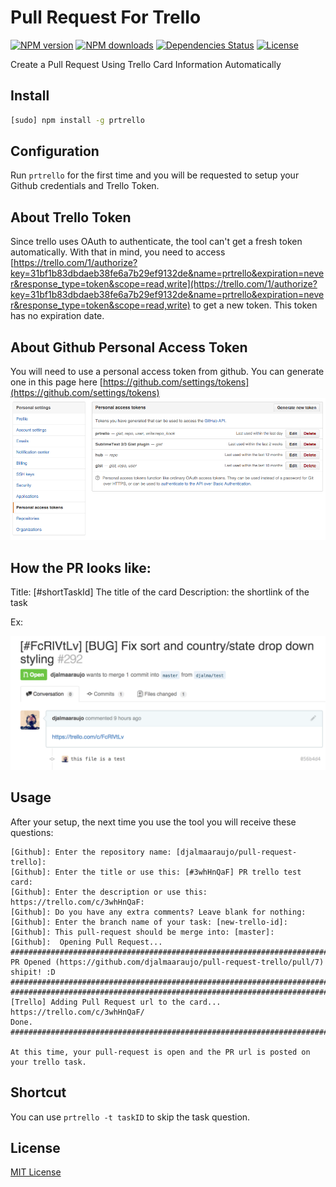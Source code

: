 # Pull Request For Trello

[![NPM version](http://img.shields.io/npm/v/prtrello.svg?style=flat)](http://npmjs.org/prtrello)
[![NPM downloads](http://img.shields.io/npm/dm/prtrello.svg?style=flat)](http://npmjs.org/prtrello)
[![Dependencies Status](https://david-dm.org/djalmaaraujo/pull-request-trello.png?style=flat)](https://david-dm.org/djalmaaraujo/prtrello)
[![License](http://img.shields.io/npm/l/prtrello.svg?style=flat)](http://npmjs.org/prtrello)

Create a Pull Request Using Trello Card Information Automatically

## Install
```bash
[sudo] npm install -g prtrello
```

## Configuration
Run  ```prtrello``` for the first time and you will be requested to setup your Github credentials and Trello Token.

## About Trello Token
Since trello uses OAuth to authenticate, the tool can't get a fresh token automatically. With that in mind, you need to access [https://trello.com/1/authorize?key=31bf1b83dbdaeb38fe6a7b29ef9132de&name=prtrello&expiration=never&response_type=token&scope=read,write](https://trello.com/1/authorize?key=31bf1b83dbdaeb38fe6a7b29ef9132de&name=prtrello&expiration=never&response_type=token&scope=read,write) to get a new token. This token has no expiration date.

## About Github Personal Access Token
You will need to use a personal access token from github. You can generate one in this page here [https://github.com/settings/tokens](https://github.com/settings/tokens)
![image](https://raw.githubusercontent.com/djalmaaraujo/pull-request-trello/master/screenshot-gh.png)

## How the PR looks like:
Title: [#shortTaskId] The title of the card
Description: the shortlink of the task

Ex:

![image](https://raw.githubusercontent.com/djalmaaraujo/pull-request-trello/master/screenshot.png)

## Usage
After your setup, the next time you use the tool you will receive these questions:
```
[Github]: Enter the repository name: [djalmaaraujo/pull-request-trello]:
[Github]: Enter the title or use this: [#3whHnQaF] PR trello test card:
[Github]: Enter the description or use this: https://trello.com/c/3whHnQaF:
[Github]: Do you have any extra comments? Leave blank for nothing:
[Github]: Enter the branch name of your task: [new-trello-id]:
[Github]: This pull-request should be merge into: [master]:
[Github]:  Opening Pull Request...
#############################################################################
PR Opened (https://github.com/djalmaaraujo/pull-request-trello/pull/7)  shipit! :D
#############################################################################
#############################################################################
[Trello] Adding Pull Request url to the card...
https://trello.com/c/3whHnQaF/
Done.
#############################################################################

At this time, your pull-request is open and the PR url is posted on your trello task.
```

## Shortcut
You can use ```prtrello -t taskID``` to skip the task question.

## License
[MIT License](http://djalmaaraujo.mit-license.org)
